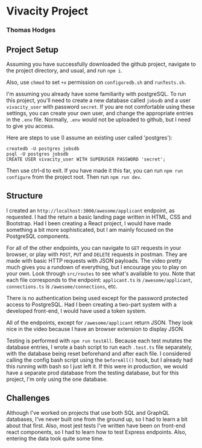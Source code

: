 # Vivacity Project

### Thomas Hodges

## Project Setup

Assuming you have successfully downloaded the github project, navigate to the project directory, and usual, and run `npm i`.

Also, use `chmod` to set `+x` permission on `configuredb.sh` and `runTests.sh`.

I'm assuming you already have some familiarity with postgreSQL. To run this project, you'll need to create a new database called `jobsdb` and a user `vivacity_user` with password `secret`. If you are not comfortable using these settings, you can create your own user, and change the appropriate entries in the `.env` file. Normally, `.env` would not be uploaded to github, but I need to give you access.

Here are steps to use (I assume an existing user called 'postgres'):

    createdb -U postgres jobsdb
    psql -U postgres jobsdb
    CREATE USER vivacity_user WITH SUPERUSER PASSWORD 'secret';

Then use ctrl-d to exit.
If you have made it this far, you can run `npm run configure` from the project root. Then run `npm run dev`.

## Structure

I created an `http://localhost:3000/awesome/applicant` endpoint, as requested. I had the return a basic landing page written in HTML, CSS and Bootstrap. Had I been creating a React project, I would have made something a bit more sophisticated, but I am mainly focused on the PostgreSQL components.

For all of the other endpoints, you can navigate to `GET` requests in your browser, or play with `POST`, `PUT` and `DELETE` requests in postman. They are made with basic HTTP requests with JSON payloads. The video pretty much gives you a rundown of everything, but I encourage you to play on your own. Look through `src/routes` to see what's available to you. Note that each file corresponds to the endpoint: `applicant.ts` is `/awesome/applicant`, `connections.ts` is `/awesome/connections`, etc.

There is no authentication being used except for the password protected access to PostgreSQL. Had I been creating a two-part system with a developed front-end, I would have used a token system.

All of the endpoints, except for `/awesome/applicant` return JSON. They look nice in the video because I have an browser extension to display JSON.

Testing is performed with `npm run testAll`. Because each test mutates the database entries, I wrote a bash script to run each `.test.ts` file separately, with the database being reset beforehand and after each file. I considered calling the config bash script using the `beforeAll()` hook, but I already had this running with bash so I just left it. If this were in production, we would have a separate prod database from the testing database, but for this project, I'm only using the one database.

## Challenges

Although I've worked on projects that use both SQL and GraphQL databases, I've never built one from the ground up, so I had to learn a bit about that first. Also, most jest tests I've written have been on front-end react components, so I had to learn how to test Express endpoints. Also, entering the data took quite some time.
